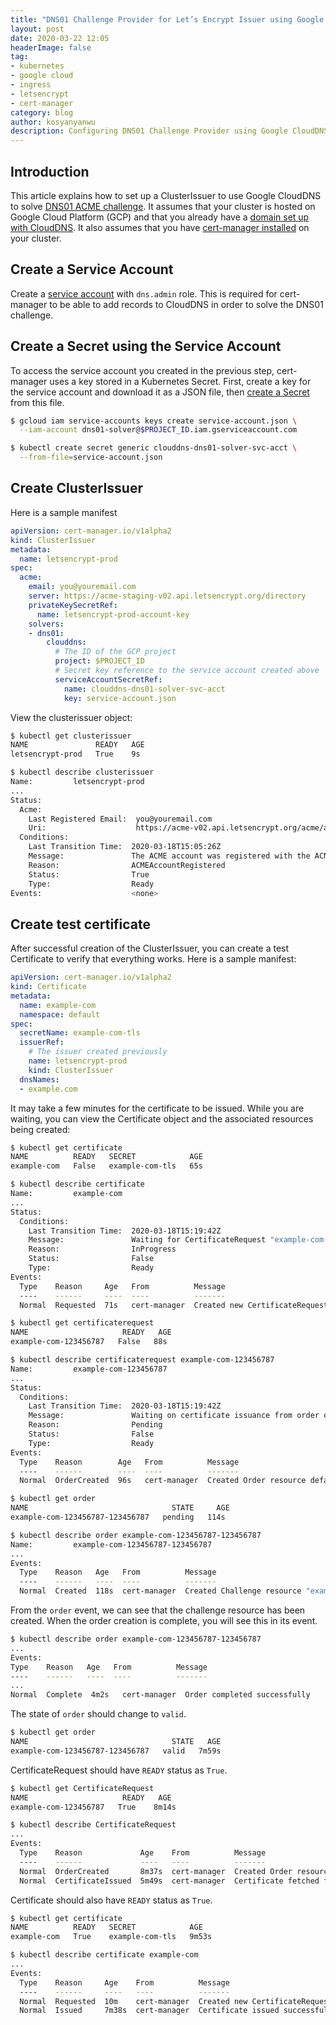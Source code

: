 ```yaml
---
title: "DNS01 Challenge Provider for Let’s Encrypt Issuer using Google CloudDNS"
layout: post
date: 2020-03-22 12:05
headerImage: false
tag:
- kubernetes
- google cloud
- ingress
- letsencrypt
- cert-manager
category: blog
author: kosyanyanwu
description: Configuring DNS01 Challenge Provider using Google CloudDNS for Let's Encrypt issuer setup with cert-manager
---
```

## Introduction
This article explains how to set up a ClusterIssuer to use Google CloudDNS to solve [DNS01 ACME challenge](https://letsencrypt.org/docs/challenge-types/#dns-01-challenge). It assumes that your cluster is hosted on Google Cloud Platform (GCP) and that you already have a [domain set up with CloudDNS](https://cloud.google.com/kubernetes-engine/docs/tutorials/configuring-domain-name-static-ip#step_4_configure_your_domain_name_records). It also assumes that you have [cert-manager installed](/ingress-gce-letsencrypt/#install-cert-manager) on your cluster.

## Create a Service Account
Create a [service account](https://cloud.google.com/iam/docs/creating-managing-service-accounts#creating) with `dns.admin` role. This is required for cert-manager to be able to add records to CloudDNS in order to solve the DNS01 challenge.

## Create a Secret using the Service Account
To access the service account you created in the previous step, cert-manager uses a key stored in a Kubernetes Secret. First, create a key for the service account and download it as a JSON file, then [create a Secret](https://kubernetes.io/docs/concepts/configuration/secret/#creating-a-secret-using-kubectl) from this file.

```sh
$ gcloud iam service-accounts keys create service-account.json \
  --iam-account dns01-solver@$PROJECT_ID.iam.gserviceaccount.com

$ kubectl create secret generic clouddns-dns01-solver-svc-acct \
  --from-file=service-account.json
```

## Create ClusterIssuer
Here is a sample manifest
```yaml
apiVersion: cert-manager.io/v1alpha2
kind: ClusterIssuer
metadata:
  name: letsencrypt-prod
spec:
  acme:
    email: you@youremail.com
    server: https://acme-staging-v02.api.letsencrypt.org/directory
    privateKeySecretRef:
      name: letsencrypt-prod-account-key
    solvers:
    - dns01:
        clouddns:
          # The ID of the GCP project
          project: $PROJECT_ID
          # Secret key reference to the service account created above
          serviceAccountSecretRef:
            name: clouddns-dns01-solver-svc-acct
            key: service-account.json
```

View the clusterissuer object:

```sh
$ kubectl get clusterissuer
NAME               READY   AGE
letsencrypt-prod   True    9s

$ kubectl describe clusterissuer
Name:         letsencrypt-prod
...
Status:
  Acme:
    Last Registered Email:  you@youremail.com
    Uri:                    https://acme-v02.api.letsencrypt.org/acme/acct/12345678
  Conditions:
    Last Transition Time:  2020-03-18T15:05:26Z
    Message:               The ACME account was registered with the ACME server
    Reason:                ACMEAccountRegistered
    Status:                True
    Type:                  Ready
Events:                    <none>
```

## Create test certificate
After successful creation of the ClusterIssuer, you can create a test Certificate to verify that everything works.
Here is a sample manifest:
```yaml
apiVersion: cert-manager.io/v1alpha2
kind: Certificate
metadata:
  name: example-com
  namespace: default
spec:
  secretName: example-com-tls
  issuerRef:
    # The issuer created previously
    name: letsencrypt-prod
    kind: ClusterIssuer
  dnsNames:
  - example.com
```

It may take a few minutes for the certificate to be issued. While you are waiting, you can view the Certificate object and the associated resources being created:
```sh
$ kubectl get certificate
NAME          READY   SECRET            AGE
example-com   False   example-com-tls   65s
```

```sh
$ kubectl describe certificate
Name:         example-com
...
Status:
  Conditions:
    Last Transition Time:  2020-03-18T15:19:42Z
    Message:               Waiting for CertificateRequest "example-com-123456787" to complete
    Reason:                InProgress
    Status:                False
    Type:                  Ready
Events:
  Type    Reason     Age   From          Message
  ----    ------     ----  ----          -------
  Normal  Requested  71s   cert-manager  Created new CertificateRequest resource "example-com-123456787"
```

```sh
$ kubectl get certificaterequest
NAME                     READY   AGE
example-com-123456787   False   88s
```

```sh
$ kubectl describe certificaterequest example-com-123456787
Name:         example-com-123456787
...
Status:
  Conditions:
    Last Transition Time:  2020-03-18T15:19:42Z
    Message:               Waiting on certificate issuance from order default/example-com-123456787-123456787: "pending"
    Reason:                Pending
    Status:                False
    Type:                  Ready
Events:
  Type    Reason        Age   From          Message
  ----    ------        ----  ----          -------
  Normal  OrderCreated  96s   cert-manager  Created Order resource default/example-com-123456787-123456787
```

```sh
$ kubectl get order
NAME                                STATE     AGE
example-com-123456787-123456787   pending   114s
```

```sh
$ kubectl describe order example-com-123456787-123456787
Name:         example-com-123456787-123456787
...
Events:
  Type    Reason   Age   From          Message
  ----    ------   ----  ----          -------
  Normal  Created  118s  cert-manager  Created Challenge resource "example-com-123456787-123456787-123456787" for domain "example.com"
```

From the `order` event, we can see that the challenge resource has been created. When the order creation is complete, you will see this in its event.
```sh
$ kubectl describe order example-com-123456787-123456787
...
Events:
Type    Reason   Age   From          Message
----    ------   ----  ----          -------
...
Normal  Complete  4m2s   cert-manager  Order completed successfully
```

The state of `order` should change to `valid`.
```sh
$ kubectl get order
NAME                                STATE   AGE
example-com-123456787-123456787   valid   7m59s
```

CertificateRequest should have `READY` status as `True`.
```sh
$ kubectl get CertificateRequest
NAME                     READY   AGE
example-com-123456787   True    8m14s
```

```sh
$ kubectl describe CertificateRequest
...
Events:
  Type    Reason             Age    From          Message
  ----    ------             ----   ----          -------
  Normal  OrderCreated       8m37s  cert-manager  Created Order resource default/example-com-123456787-123456787
  Normal  CertificateIssued  5m49s  cert-manager  Certificate fetched from issuer successfully
```

Certificate should also have `READY` status as `True`.
```sh
$ kubectl get certificate
NAME          READY   SECRET            AGE
example-com   True    example-com-tls   9m53s
```

```sh
$ kubectl describe certificate example-com
...
Events:
  Type    Reason     Age    From          Message
  ----    ------     ----   ----          -------
  Normal  Requested  10m    cert-manager  Created new CertificateRequest resource "example-com-123456787"
  Normal  Issued     7m38s  cert-manager  Certificate issued successfully
```
